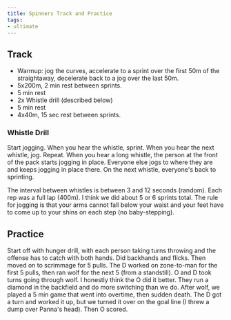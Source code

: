 ```yaml
---
title: Spinners Track and Practice
tags:
- ultimate
---
```


## Track


- Warmup: jog the curves, accelerate to a sprint over the first 50m of the straightaway, decelerate back to a jog over the last 50m.
- 5x200m, 2 min rest between sprints.
- 5 min rest
- 2x Whistle drill (described below)
- 5 min rest
- 4x40m, 15 sec rest between sprints.

### Whistle Drill

Start jogging. When you hear the whistle, sprint. When you hear the next whistle, jog. Repeat. When you hear a long whistle, the person at the front of the pack starts jogging in place. Everyone else jogs to where they are and keeps jogging in place there. On the next whistle, everyone's back to sprinting.

The interval between whistles is between 3 and 12 seconds (random). Each rep was a full lap (400m). I think we did about 5 or 6 sprints total. The rule for jogging is that your arms cannot fall below your waist and your feet have to come up to your shins on each step (no baby-stepping).

## Practice

Start off with hunger drill, with each person taking turns throwing and the offense has to catch with both hands. Did backhands and flicks. Then moved on to scrimmage for 5 pulls. The D worked on zone-to-man for the first 5 pulls, then ran wolf for the next 5 (from a standstill). O and D took turns going through wolf. I honestly think the O did it better. They run a diamond in the backfield and do more switching than we do. After wolf, we played a 5 min game that went into overtime, then sudden death. The D got a turn and worked it up, but we turned it over on the goal line (I threw a dump over Panna's head). Then O scored.
